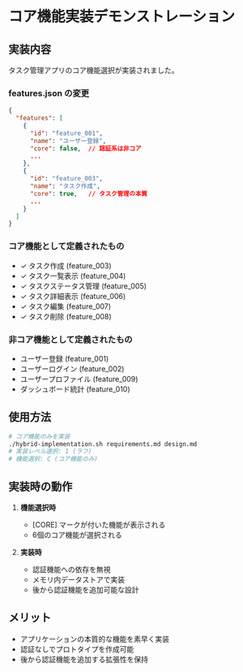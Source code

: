 # コア機能実装デモンストレーション

## 実装内容

タスク管理アプリのコア機能選択が実装されました。

### features.json の変更

```json
{
  "features": [
    {
      "id": "feature_001",
      "name": "ユーザー登録",
      "core": false,  // 認証系は非コア
      ...
    },
    {
      "id": "feature_003",
      "name": "タスク作成",
      "core": true,   // タスク管理の本質
      ...
    }
  ]
}
```

### コア機能として定義されたもの
- ✓ タスク作成 (feature_003)
- ✓ タスク一覧表示 (feature_004)
- ✓ タスクステータス管理 (feature_005)
- ✓ タスク詳細表示 (feature_006)
- ✓ タスク編集 (feature_007)
- ✓ タスク削除 (feature_008)

### 非コア機能として定義されたもの
- ユーザー登録 (feature_001)
- ユーザーログイン (feature_002)
- ユーザープロファイル (feature_009)
- ダッシュボード統計 (feature_010)

## 使用方法

```bash
# コア機能のみを実装
./hybrid-implementation.sh requirements.md design.md
# 実装レベル選択: 1 (ラフ)
# 機能選択: C (コア機能のみ)
```

## 実装時の動作

1. **機能選択時**
   - [CORE] マークが付いた機能が表示される
   - 6個のコア機能が選択される

2. **実装時**
   - 認証機能への依存を無視
   - メモリ内データストアで実装
   - 後から認証機能を追加可能な設計

## メリット

- アプリケーションの本質的な機能を素早く実装
- 認証なしでプロトタイプを作成可能
- 後から認証機能を追加する拡張性を保持